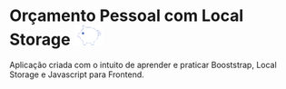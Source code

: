 # Orçamento Pessoal com Local Storage ![](logo.png)
Aplicação criada com o intuito de aprender e praticar Booststrap, Local Storage e Javascript para Frontend.
